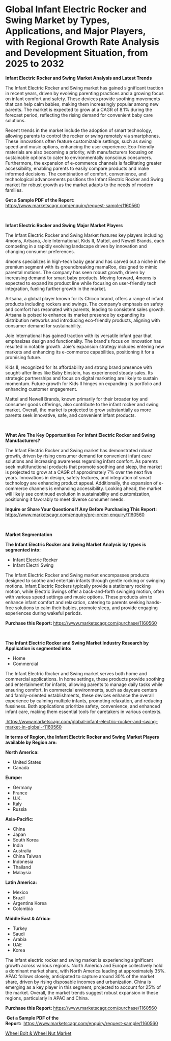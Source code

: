 <p><h1>Global Infant Electric Rocker and Swing Market by Types, Applications, and Major Players, with Regional Growth Rate Analysis and Development Situation, from 2025 to 2032</h1></p><p><strong>Infant Electric Rocker and Swing Market Analysis and Latest Trends</strong></p>
<p><p>The Infant Electric Rocker and Swing market has gained significant traction in recent years, driven by evolving parenting practices and a growing focus on infant comfort and safety. These devices provide soothing movements that can help calm babies, making them increasingly popular among new parents. The market is expected to grow at a CAGR of 8.1% during the forecast period, reflecting the rising demand for convenient baby care solutions.</p><p>Recent trends in the market include the adoption of smart technology, allowing parents to control the rocker or swing remotely via smartphones. These innovations often feature customizable settings, such as swing speed and music options, enhancing the user experience. Eco-friendly materials are also becoming a priority, with manufacturers focusing on sustainable options to cater to environmentally conscious consumers. Furthermore, the expansion of e-commerce channels is facilitating greater accessibility, enabling parents to easily compare products and make informed decisions. The combination of comfort, convenience, and technological advancements positions the Infant Electric Rocker and Swing market for robust growth as the market adapts to the needs of modern families.</p></p>
<p><strong>Get a Sample PDF of the Report:&nbsp;</strong> <a href="https://www.marketscagr.com/enquiry/request-sample/1160560?utm_campaign=2809&utm_medium=2&utm_source=Github&utm_content=ia&utm_term=22032025&utm_id=infant-electric-rocker-and-swing">https://www.marketscagr.com/enquiry/request-sample/1160560</a></p>
<p>&nbsp;</p>
<p><strong>Infant Electric Rocker and Swing Major Market Players</strong></p>
<p><p>The Infant Electric Rocker and Swing Market features key players including 4moms, Artsana, Joie International, Kids II, Mattel, and Newell Brands, each competing in a rapidly evolving landscape driven by innovation and changing consumer preferences.</p><p>4moms specializes in high-tech baby gear and has carved out a niche in the premium segment with its groundbreaking mamaRoo, designed to mimic parental motions. The company has seen robust growth, driven by increasing demand for smart baby products. Moving forward, 4moms is expected to expand its product line while focusing on user-friendly tech integration, fueling further growth in the market.</p><p>Artsana, a global player known for its Chicco brand, offers a range of infant products including rockers and swings. The company’s emphasis on safety and comfort has resonated with parents, leading to consistent sales growth. Artsana is poised to enhance its market presence by expanding its distribution networks and introducing eco-friendly products, aligning with consumer demand for sustainability.</p><p>Joie International has gained traction with its versatile infant gear that emphasizes design and functionality. The brand's focus on innovation has resulted in notable growth. Joie's expansion strategy includes entering new markets and enhancing its e-commerce capabilities, positioning it for a promising future.</p><p>Kids II, recognized for its affordability and strong brand presence with sought-after lines like Baby Einstein, has experienced steady sales. Its strategic partnerships and focus on digital marketing are likely to sustain momentum. Future growth for Kids II hinges on expanding its portfolio and enhancing customer engagement.</p><p>Mattel and Newell Brands, known primarily for their broader toy and consumer goods offerings, also contribute to the infant rocker and swing market. Overall, the market is projected to grow substantially as more parents seek innovative, safe, and convenient infant products.</p></p>
<p>&nbsp;</p>
<p><strong>What Are The Key Opportunities For Infant Electric Rocker and Swing Manufacturers?</strong></p>
<p><p>The Infant Electric Rocker and Swing market has demonstrated robust growth, driven by rising consumer demand for convenient infant care solutions and increasing awareness regarding infant comfort. As parents seek multifunctional products that promote soothing and sleep, the market is projected to grow at a CAGR of approximately 7% over the next five years. Innovations in design, safety features, and integration of smart technology are enhancing product appeal. Additionally, the expansion of e-commerce channels is enhancing accessibility. Looking ahead, the market will likely see continued evolution in sustainability and customization, positioning it favorably to meet diverse consumer needs.</p></p>
<p><strong>Inquire or Share Your Questions If Any Before Purchasing This Report:</strong> <a href="https://www.marketscagr.com/enquiry/pre-order-enquiry/1160560?utm_campaign=2809&utm_medium=2&utm_source=Github&utm_content=ia&utm_term=22032025&utm_id=infant-electric-rocker-and-swing">https://www.marketscagr.com/enquiry/pre-order-enquiry/1160560</a></p>
<p>&nbsp;</p>
<p><strong>Market Segmentation</strong></p>
<p><strong>The Infant Electric Rocker and Swing Market Analysis by types is segmented into:</strong></p>
<p><ul><li>Infant Electric Rocker</li><li>Infant Electri Swing</li></ul></p>
<p><p>The Infant Electric Rocker and Swing market encompasses products designed to soothe and entertain infants through gentle rocking or swinging motions. Infant Electric Rockers typically provide a stationary rocking motion, while Electric Swings offer a back-and-forth swinging motion, often with various speed settings and music options. These products aim to enhance infant comfort and relaxation, catering to parents seeking hands-free solutions to calm their babies, promote sleep, and provide engaging experiences during wakeful periods.</p></p>
<p><strong>Purchase this Report:&nbsp;</strong><a href="https://www.marketscagr.com/purchase/1160560?utm_campaign=2809&utm_medium=2&utm_source=Github&utm_content=ia&utm_term=22032025&utm_id=infant-electric-rocker-and-swing">https://www.marketscagr.com/purchase/1160560</a></p>
<p>&nbsp;</p>
<p><strong>The Infant Electric Rocker and Swing Market Industry Research by Application is segmented into:</strong></p>
<p><ul><li>Home</li><li>Commercial</li></ul></p>
<p><p>The Infant Electric Rocker and Swing market serves both home and commercial applications. In home settings, these products provide soothing and entertainment for infants, allowing parents to manage daily tasks while ensuring comfort. In commercial environments, such as daycare centers and family-oriented establishments, these devices enhance the overall experience by calming multiple infants, promoting relaxation, and reducing fussiness. Both applications prioritize safety, convenience, and enhanced infant care, making them essential tools for caretakers in various contexts.</p></p>
<p><a href="https://www.marketscagr.com/global-infant-electric-rocker-and-swing-market-in-global-r1160560?utm_campaign=2809&utm_medium=2&utm_source=Github&utm_content=ia&utm_term=22032025&utm_id=infant-electric-rocker-and-swing">&nbsp;https://www.marketscagr.com/global-infant-electric-rocker-and-swing-market-in-global-r1160560</a></p>
<p><strong>In terms of Region, the Infant Electric Rocker and Swing Market Players available by Region are:</strong></p>
<p>
    <p> <strong> North America: </strong>
        <ul>
            <li>United States</li>
            <li>Canada</li>
        </ul>
        </p> 
    <p> <strong> Europe: </strong>
        <ul>
            <li>Germany</li>
            <li>France</li>
            <li>U.K.</li>
            <li>Italy</li>
            <li>Russia</li>
        </ul>
        </p> 
    <p> <strong> Asia-Pacific: </strong>
        <ul>
            <li>China</li>
            <li>Japan</li>
            <li>South Korea</li>
            <li>India</li>
            <li>Australia</li>
            <li>China Taiwan</li>
            <li>Indonesia</li>
            <li>Thailand</li>
            <li>Malaysia</li>
        </ul>
        </p> 
    <p> <strong> Latin America: </strong>
        <ul>
            <li>Mexico</li>
            <li>Brazil</li>
            <li>Argentina Korea</li>
            <li>Colombia</li>
        </ul>
        </p> 
    <p> <strong> Middle East & Africa: </strong>
        <ul>
            <li>Turkey</li>
            <li>Saudi</li>
            <li>Arabia</li>
            <li>UAE</li>
            <li>Korea</li>
        </ul>
    </p>
    </p>
<p><p>The infant electric rocker and swing market is experiencing significant growth across various regions. North America and Europe collectively hold a dominant market share, with North America leading at approximately 35%. APAC follows closely, anticipated to capture around 30% of the market share, driven by rising disposable incomes and urbanization. China is emerging as a key player in this segment, projected to account for 25% of the market. Overall, the market trends suggest robust expansion in these regions, particularly in APAC and China.</p></p>
<p><strong>Purchase this Report: </strong><a href="https://www.marketscagr.com/purchase/1160560?utm_campaign=2809&utm_medium=2&utm_source=Github&utm_content=ia&utm_term=22032025&utm_id=infant-electric-rocker-and-swing">https://www.marketscagr.com/purchase/1160560</a></p>
<p>&nbsp;<strong>Get a Sample PDF of the Report:&nbsp;&nbsp;</strong><a href="https://www.marketscagr.com/enquiry/request-sample/1160560?utm_campaign=2809&utm_medium=2&utm_source=Github&utm_content=ia&utm_term=22032025&utm_id=infant-electric-rocker-and-swing">https://www.marketscagr.com/enquiry/request-sample/1160560</a></p>
<p><strong></strong></p>
<p><p><a href="https://github.com/vjorelaclliv/Market-Research-Report-List-1/blob/main/wheel-bolt-wheel-nut-market.md?utm_campaign=2809&utm_medium=2&utm_source=Github&utm_content=ia&utm_term=22032025&utm_id=infant-electric-rocker-and-swing">Wheel Bolt & Wheel Nut Market</a></p></p>